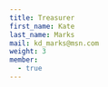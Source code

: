 ```yaml
---
title: Treasurer
first_name: Kate
last_name: Marks
mail: kd_marks@msn.com
weight: 3
member:
  - true
---
```

